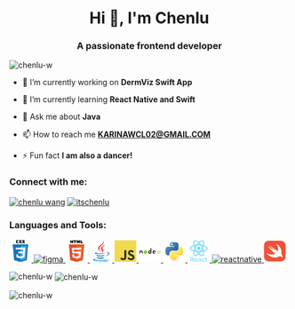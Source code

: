 <h1 align="center">Hi 👋, I'm Chenlu</h1>
<h3 align="center">A passionate frontend developer</h3>
<p align="left"> <img src="https://komarev.com/ghpvc/?username=chenlu-w&label=Profile%20views&color=0e75b6&style=flat" alt="chenlu-w" /> </p>

- 🔭 I’m currently working on **DermViz Swift App**

- 🌱 I’m currently learning **React Native and Swift**

- 💬 Ask me about **Java**

- 📫 How to reach me **KARINAWCL02@GMAIL.COM**

- ⚡ Fun fact **I am also a dancer!**

<h3 align="left">Connect with me:</h3>
<p align="left">
<a href="https://linkedin.com/in/chenlu wang" target="blank"><img align="center" src="https://raw.githubusercontent.com/rahuldkjain/github-profile-readme-generator/master/src/images/icons/Social/linked-in-alt.svg" alt="chenlu wang" height="30" width="40" /></a>
<a href="https://instagram.com/itschenlu" target="blank"><img align="center" src="https://raw.githubusercontent.com/rahuldkjain/github-profile-readme-generator/master/src/images/icons/Social/instagram.svg" alt="itschenlu" height="30" width="40" /></a>
</p>

<h3 align="left">Languages and Tools:</h3>
<p align="left"> <a href="https://www.w3schools.com/css/" target="_blank" rel="noreferrer"> <img src="https://raw.githubusercontent.com/devicons/devicon/master/icons/css3/css3-original-wordmark.svg" alt="css3" width="40" height="40"/> </a> <a href="https://www.figma.com/" target="_blank" rel="noreferrer"> <img src="https://www.vectorlogo.zone/logos/figma/figma-icon.svg" alt="figma" width="40" height="40"/> </a> <a href="https://www.w3.org/html/" target="_blank" rel="noreferrer"> <img src="https://raw.githubusercontent.com/devicons/devicon/master/icons/html5/html5-original-wordmark.svg" alt="html5" width="40" height="40"/> </a> <a href="https://www.java.com" target="_blank" rel="noreferrer"> <img src="https://raw.githubusercontent.com/devicons/devicon/master/icons/java/java-original.svg" alt="java" width="40" height="40"/> </a> <a href="https://developer.mozilla.org/en-US/docs/Web/JavaScript" target="_blank" rel="noreferrer"> <img src="https://raw.githubusercontent.com/devicons/devicon/master/icons/javascript/javascript-original.svg" alt="javascript" width="40" height="40"/> </a> <a href="https://nodejs.org" target="_blank" rel="noreferrer"> <img src="https://raw.githubusercontent.com/devicons/devicon/master/icons/nodejs/nodejs-original-wordmark.svg" alt="nodejs" width="40" height="40"/> </a> <a href="https://www.python.org" target="_blank" rel="noreferrer"> <img src="https://raw.githubusercontent.com/devicons/devicon/master/icons/python/python-original.svg" alt="python" width="40" height="40"/> </a> <a href="https://reactjs.org/" target="_blank" rel="noreferrer"> <img src="https://raw.githubusercontent.com/devicons/devicon/master/icons/react/react-original-wordmark.svg" alt="react" width="40" height="40"/> </a> <a href="https://reactnative.dev/" target="_blank" rel="noreferrer"> <img src="https://reactnative.dev/img/header_logo.svg" alt="reactnative" width="40" height="40"/> </a> <a href="https://developer.apple.com/swift/" target="_blank" rel="noreferrer"> <img src="https://raw.githubusercontent.com/devicons/devicon/master/icons/swift/swift-original.svg" alt="swift" width="40" height="40"/> </a> </p>

<p><img align="left" src="https://github-readme-stats.vercel.app/api/top-langs?username=chenlu-w&show_icons=true&locale=en&layout=compact" alt="chenlu-w" /></p>

<p>&nbsp;<img align="center" src="https://github-readme-stats.vercel.app/api?username=chenlu-w&show_icons=true&locale=en" alt="chenlu-w" /></p>

<p><img align="center" src="https://github-readme-streak-stats.herokuapp.com/?user=chenlu-w&" alt="chenlu-w" /></p>
